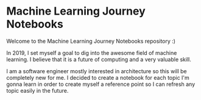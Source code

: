# Machine Learning Journey Notebooks
Welcome to the Machine Learning Journey Notebooks repository :)

In 2019, I set myself a goal to dig into the awesome field of machine learning.
I believe that it is a future of computing and a very valuable skill.

I am a software engineer mostly interested in architecture so this will be completely new for me.
I decided to create a notebook for each topic I'm gonna learn in order to create myself
a reference point so I can refresh any topic easily in the future.

